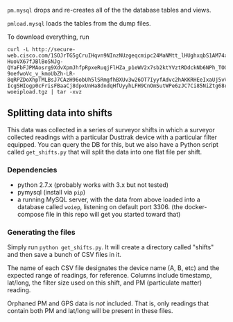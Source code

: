 `pm.mysql` drops and re-creates all of the the database tables and views.

`pmload.mysql` loads the tables from the dump files.


To download everything, run

```
curl -L http://secure-web.cisco.com/1SOJrTG5gCruIHqvn9NInzNUzgeqcmipc24MaNMtt_lHUghxqbS1AM74xmJBKbWk9l2sUqg7VcpeBmmcn4t8Rj5wo5FWwgrvhmFnkq76nYGcuHuAln-HuoVX67fJBlBoSNJg-QYaFbFJPMAosrg9XdvXpmJhfpRpxeRuqjFlHZa_p1eWV2x7sb2ktYVztRDdckNb6NPh_TOQPJKObX-9oefwoVc_v_kmoUbZh-LR-8qRPZDoXhpTMLBsJ7CAzH96obUh5lSRmgfhBXUv3w26OT7IyyfAdvc2hAKKRHEeIxaUj5vVGyeAMMg0M7FBvqEAXDB7XLosYBNI_fcTV1tfTDjhgy6ltBUpSv1Quvd-IcgSHIogp0cFrisFBaaCj8dpxUnHa8dndqHfUyyhLFH9CnOmSutWPe6zJC7Ci85NiZtg68rJV28OWbNiDWZ549O9lED857JYS6Sg5w0eGljoC3A/http%3A%2F%2Fwww.paulaoki.com%2Ftmp%2F130614-woeipload.tgz | tar -xvz
```

## Splitting data into shifts

This data was collected in a series of surveyor shifts in which a surveyor collected readings with a particular Dusttrak device with a particular filter equipped. You can query the DB for this, but we also have a Python script called `get_shifts.py` that will split the data into one flat file per shift.


### Dependencies

- python 2.7.x (probably works with 3.x but not tested)
- pymysql (install via `pip`)
- a running MySQL server, with the data from above loaded into a database called `woiep`, listening on default port 3306. (the docker-compose file in this repo will get you started toward that)

### Generating the files

Simply run `python get_shifts.py`. It will create a directory called "shifts" and then save a bunch of CSV files in it.

The name of each CSV file designates the device name (A, B, etc) and the expected range of readings, for reference. Columns include timestamp, lat/long, the filter size used on this shift, and PM (particulate matter) reading.

Orphaned PM and GPS data is *not* included. That is, only readings that contain both PM and lat/long will be present in these files.

